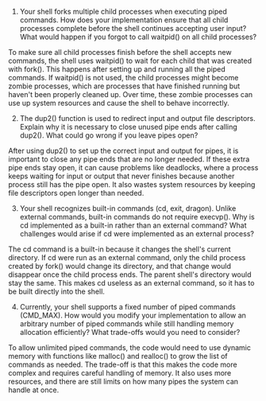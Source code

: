 1. Your shell forks multiple child processes when executing piped commands. How does your implementation ensure that all child processes complete before the shell continues accepting user input? What would happen if you forgot to call waitpid() on all child processes?

To make sure all child processes finish before the shell accepts new commands, the shell uses waitpid() to wait for each child that was created with fork(). This happens after setting up and running all the piped commands. If waitpid() is not used, the child processes might become zombie processes, which are processes that have finished running but haven't been properly cleaned up. Over time, these zombie processes can use up system resources and cause the shell to behave incorrectly.


2. The dup2() function is used to redirect input and output file descriptors. Explain why it is necessary to close unused pipe ends after calling dup2(). What could go wrong if you leave pipes open?

After using dup2() to set up the correct input and output for pipes, it is important to close any pipe ends that are no longer needed. If these extra pipe ends stay open, it can cause problems like deadlocks, where a process keeps waiting for input or output that never finishes because another process still has the pipe open. It also wastes system resources by keeping file descriptors open longer than needed.


3. Your shell recognizes built-in commands (cd, exit, dragon). Unlike external commands, built-in commands do not require execvp(). Why is cd implemented as a built-in rather than an external command? What challenges would arise if cd were implemented as an external process?

The cd command is a built-in because it changes the shell's current directory. If cd were run as an external command, only the child process created by fork() would change its directory, and that change would disappear once the child process ends. The parent shell's directory would stay the same. This makes cd useless as an external command, so it has to be built directly into the shell.


4. Currently, your shell supports a fixed number of piped commands (CMD_MAX). How would you modify your implementation to allow an arbitrary number of piped commands while still handling memory allocation efficiently? What trade-offs would you need to consider?

To allow unlimited piped commands, the code would need to use dynamic memory with functions like malloc() and realloc() to grow the list of commands as needed. The trade-off is that this makes the code more complex and requires careful handling of memory. It also uses more resources, and there are still limits on how many pipes the system can handle at once.
